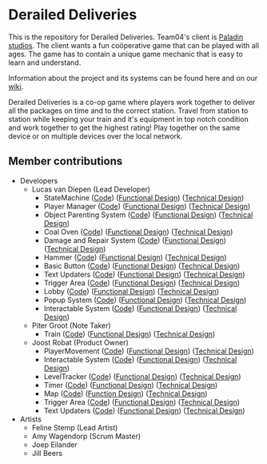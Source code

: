 # Derailed Deliveries
This is the repository for Derailed Deliveries. 
Team04's client is [Paladin studios](https://paladinstudios.com/). The client wants a fun coöperative game that can be played with all ages. The game has to contain a unique game mechanic that is easy to learn and understand.

Information about the project and its systems can be found here and on our [wiki](https://github.com/lucasvdiepen/DerailedDeliveries/wiki).

Derailed Deliveries is a co-op game where players work together to deliver all the packages on time and to the correct station. Travel from station to station while keeping your train and it's equipment in top notch condition and work together to get the highest rating! Play together on the same device or on multiple devices over the local network.

## Member contributions
 * Developers
    * Lucas van Diepen (Lead Developer)
      * StateMachine ([Code](https://github.com/lucasvdiepen/DerailedDeliveries/tree/develop/Assets/Scripts/Framework/StateMachine)) ([Functional Design](https://github.com/lucasvdiepen/DerailedDeliveries/wiki/Functional-Design#statemachine)) ([Technical Design](https://github.com/lucasvdiepen/DerailedDeliveries/wiki/Technical-Design#statemachine))
      * Player Manager ([Code](https://github.com/lucasvdiepen/DerailedDeliveries/tree/develop/Assets/Scripts/Framework/PlayerManagement)) ([Functional Design](https://github.com/lucasvdiepen/DerailedDeliveries/wiki/Functional-Design#player-manager)) ([Technical Design](https://github.com/lucasvdiepen/DerailedDeliveries/wiki/Technical-Design#player-manager))
      * Object Parenting System ([Code](https://github.com/lucasvdiepen/DerailedDeliveries/tree/develop/Assets/Scripts/Framework/ParentingSystem)) ([Functional Design](https://github.com/lucasvdiepen/DerailedDeliveries/wiki/Functional-Design#object-parenting-system)) ([Technical Design](https://github.com/lucasvdiepen/DerailedDeliveries/wiki/Technical-Design#object-parenting-system))
      * Coal Oven ([Code](https://github.com/lucasvdiepen/DerailedDeliveries/tree/develop/Assets/Scripts/Framework/CoalOvenSystem)) ([Functional Design](https://github.com/lucasvdiepen/DerailedDeliveries/wiki/Functional-Design#coal-oven)) ([Technical Design](https://github.com/lucasvdiepen/DerailedDeliveries/wiki/Technical-Design#coal-oven))
      * Damage and Repair System ([Code](https://github.com/lucasvdiepen/DerailedDeliveries/tree/develop/Assets/Scripts/Framework/DamageRepairManagement)) ([Functional Design](https://github.com/lucasvdiepen/DerailedDeliveries/wiki/Functional-Design#damage-and-repair-system)) ([Technical Design](https://github.com/lucasvdiepen/DerailedDeliveries/wiki/Technical-Design#damage-and-repair-system))
      * Hammer ([Code](https://github.com/lucasvdiepen/DerailedDeliveries/blob/develop/Assets/Scripts/Framework/Gameplay/Interactions/Grabbables/HammerGrabbable.cs)) ([Functional Design](https://github.com/lucasvdiepen/DerailedDeliveries/wiki/Functional-Design#hammer)) ([Technical Design](https://github.com/lucasvdiepen/DerailedDeliveries/wiki/Technical-Design#hammer))
      * Basic Button ([Code](https://github.com/lucasvdiepen/DerailedDeliveries/tree/develop/Assets/Scripts/Framework/Buttons)) ([Functional Design](https://github.com/lucasvdiepen/DerailedDeliveries/wiki/Functional-Design#basic-button)) ([Technical Design](https://github.com/lucasvdiepen/DerailedDeliveries/wiki/Technical-Design#basic-button))
      * Text Updaters ([Code](https://github.com/lucasvdiepen/DerailedDeliveries/tree/develop/Assets/Scripts/Framework/UI/TextUpdaters)) ([Functional Design](https://github.com/lucasvdiepen/DerailedDeliveries/wiki/Functional-Design#text-updater)) ([Technical Design](https://github.com/lucasvdiepen/DerailedDeliveries/wiki/Functional-Design#text-updater))
      * Trigger Area ([Code](https://github.com/lucasvdiepen/DerailedDeliveries/tree/develop/Assets/Scripts/Framework/TriggerArea)) ([Functional Design](https://github.com/lucasvdiepen/DerailedDeliveries/wiki/Functional-Design#trigger-area)) ([Technical Design](https://github.com/lucasvdiepen/DerailedDeliveries/wiki/Technical-Design#trigger-area))
      * Lobby ([Code](https://github.com/lucasvdiepen/DerailedDeliveries/tree/develop/Assets/Scripts/Framework/UI/TextUpdaters/Lobby)) ([Functional Design](https://github.com/lucasvdiepen/DerailedDeliveries/wiki/Functional-Design#lobby)) ([Technical Design](https://github.com/lucasvdiepen/DerailedDeliveries/wiki/Technical-Design#lobby))
      * Popup System ([Code](https://github.com/lucasvdiepen/DerailedDeliveries/tree/develop/Assets/Scripts/Framework/PopupManegement)) ([Functional Design]()) ([Technical Design]())
      * Interactable System ([Code](https://github.com/lucasvdiepen/DerailedDeliveries/tree/develop/Assets/Scripts/Framework/Gameplay/Interactions)) ([Functional Design](https://github.com/lucasvdiepen/DerailedDeliveries/wiki/Functional-Design#interactable-system)) ([Technical Design](https://github.com/lucasvdiepen/DerailedDeliveries/wiki/Technical-Design#player-interactions))
    * Piter Groot (Note Taker)
      * Train ([Code](https://github.com/lucasvdiepen/DerailedDeliveries/tree/develop/Assets/Scripts/Framework/Train)) ([Functional Design](https://github.com/lucasvdiepen/DerailedDeliveries/wiki/Functional-Design#train-controller)) ([Technical Design](https://github.com/lucasvdiepen/DerailedDeliveries/wiki/Technical-Design#train))
    * Joost Robat (Product Owner)
      * PlayerMovement ([Code](https://github.com/lucasvdiepen/DerailedDeliveries/blob/develop/Assets/Scripts/Framework/Gameplay/Player/PlayerMovement.cs)) ([Functional Design](https://github.com/lucasvdiepen/DerailedDeliveries/wiki/Functional-Design#playermovement)) ([Technical Design](https://github.com/lucasvdiepen/DerailedDeliveries/wiki/Technical-Design#player-movement))
      * Interactable System ([Code](https://github.com/lucasvdiepen/DerailedDeliveries/tree/develop/Assets/Scripts/Framework/Gameplay/Interactions)) ([Functional Design](https://github.com/lucasvdiepen/DerailedDeliveries/wiki/Functional-Design#interactable-system)) ([Technical Design](https://github.com/lucasvdiepen/DerailedDeliveries/wiki/Technical-Design#player-interactions))
      * LevelTracker ([Code](https://github.com/lucasvdiepen/DerailedDeliveries/blob/develop/Assets/Scripts/Framework/Gameplay/LevelTracker.cs)) ([Functional Design](https://github.com/lucasvdiepen/DerailedDeliveries/wiki/Functional-Design#leveltracker)) ([Technical Design](https://github.com/lucasvdiepen/DerailedDeliveries/wiki/Technical-Design#level-tracker))
      * Timer ([Code](https://github.com/lucasvdiepen/DerailedDeliveries/tree/develop/Assets/Scripts/Framework/Gameplay/Timer)) ([Functional Design](https://github.com/lucasvdiepen/DerailedDeliveries/wiki/Functional-Design#timer)) ([Technical Design](https://github.com/lucasvdiepen/DerailedDeliveries/wiki/Technical-Design#timer))
      * Map ([Code](https://github.com/lucasvdiepen/DerailedDeliveries/tree/develop/Assets/Scripts/Framework/Gameplay/Map)) ([Function Design](https://github.com/lucasvdiepen/DerailedDeliveries/wiki/Functional-Design#map)) ([Technical Design](https://github.com/lucasvdiepen/DerailedDeliveries/wiki/Technical-Design#map))
      * Trigger Area ([Code](https://github.com/lucasvdiepen/DerailedDeliveries/tree/develop/Assets/Scripts/Framework/TriggerArea)) ([Functional Design](https://github.com/lucasvdiepen/DerailedDeliveries/wiki/Functional-Design#trigger-area)) ([Technical Design](https://github.com/lucasvdiepen/DerailedDeliveries/wiki/Technical-Design#trigger-area))
      * Text Updaters ([Code](https://github.com/lucasvdiepen/DerailedDeliveries/tree/develop/Assets/Scripts/Framework/UI/TextUpdaters)) ([Functional Design](https://github.com/lucasvdiepen/DerailedDeliveries/wiki/Functional-Design#text-updater)) ([Technical Design](https://github.com/lucasvdiepen/DerailedDeliveries/wiki/Functional-Design#text-updater))
 * Artists
    * Feline Stemp (Lead Artist)
    * Amy Wagendorp (Scrum Master)
    * Joep Eilander
    * Jill Beers

